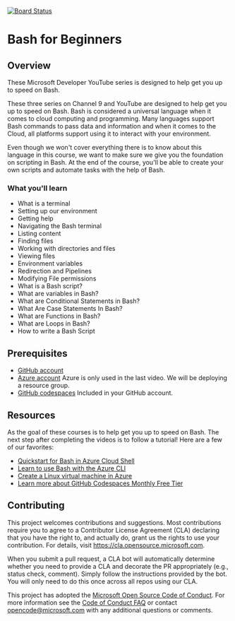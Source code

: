 [![Board Status](https://dev.azure.com/CristianCazan0374/b437569f-11a6-4cc3-83ee-4a23d3e0bd14/8ba2c436-bd34-4b1f-96ac-e17e7c367e3f/_apis/work/boardbadge/d992029c-59e1-4b10-ba2a-cf22f558fb15)](https://dev.azure.com/CristianCazan0374/b437569f-11a6-4cc3-83ee-4a23d3e0bd14/_boards/board/t/8ba2c436-bd34-4b1f-96ac-e17e7c367e3f/Microsoft.RequirementCategory)
# Bash for Beginners

## Overview

These Microsoft Developer YouTube series is designed to help get you up to speed on Bash.  

These three series on Channel 9 and YouTube are designed to help get you up to speed on Bash. Bash is considered a universal language when it comes to cloud computing and programming. Many languages support Bash commands to pass data and information and when it comes to the Cloud, all platforms support using it to interact with your environment. 

Even though we won't cover everything there is to know about this language in this course, we want to make sure we give you the foundation on scripting in Bash. At the end of the course, you'll be able to create your own scripts and automate tasks with the help of Bash. 

### What you'll learn

- What is a terminal 
- Setting up our environment 
- Getting help 
- Navigating the Bash terminal 
- Listing content 
- Finding files 
- Working with directories and files 
- Viewing files  
- Environment variables 
- Redirection and Pipelines 
- Modifying File permissions 
- What is a Bash script? 
- What are variables in Bash? 
- What are Conditional Statements in Bash? 
- What Are Case Statements In Bash? 
- What are Functions in Bash? 
- What are Loops in Bash? 
- How to write a Bash Script 

## Prerequisites

- [GitHub account](https://github.com/join)
- [Azure account](https://azure.microsoft.com/free/) Azure is only used in the last video. We will be deploying a resource group.
- [GitHub codespaces](https://github.blog/changelog/2022-11-09-codespaces-for-free-and-pro-accounts/) Included in your GitHub account. 

## Resources

As the goal of these courses is to help get you up to speed on Bash. The next step after completing the videos is to follow a tutorial! Here are a few of our favorites:

- [Quickstart for Bash in Azure Cloud Shell](https://aka.ms/QuickStartForBashAzure1)
- [Learn to use Bash with the Azure CLI](https://aka.ms/BashWithAzureCLI1)
- [Create a Linux virtual machine in Azure](https://aka.ms/LinuxVirtualMachineAzure1)
- [Learn more about GitHub Codespaces Monthly Free Tier](https://aka.ms/GitHubCodespacesBilling1)

## Contributing

This project welcomes contributions and suggestions.  Most contributions require you to agree to a Contributor License Agreement (CLA) declaring that you have the right to, and actually do, grant us the rights to use your contribution. For details, visit https://cla.opensource.microsoft.com.


When you submit a pull request, a CLA bot will automatically determine whether you need to provide a CLA and decorate the PR appropriately (e.g., status check, comment). Simply follow the instructions provided by the bot. You will only need to do this once across all repos using our CLA.

This project has adopted the [Microsoft Open Source Code of Conduct](https://opensource.microsoft.com/codeofconduct/). For more information see the [Code of Conduct FAQ](https://opensource.microsoft.com/codeofconduct/faq/) or contact [opencode@microsoft.com](mailto:opencode@microsoft.com) with any additional questions or comments.

